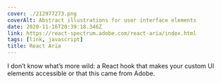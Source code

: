 ```yaml
---
cover: ./212977273.png
coverAlt: Abstract illustrations for user interface elements
date: 2020-11-16T20:39:18.346Z
link: https://react-spectrum.adobe.com/react-aria/index.html
tags: [link, javascript]
title: React Aria
---
```


I don’t know what’s more wild: a React hook that makes your custom UI elements accessible or that this came from Adobe.
